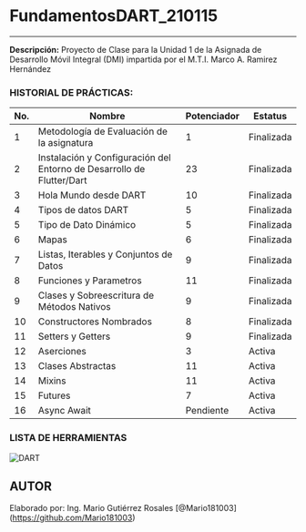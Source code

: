 # FundamentosDART_210115
---
**Descripción:**
Proyecto de Clase para la Unidad 1 de la Asignada de Desarrollo Móvil Integral (DMI) impartida por el M.T.I. Marco A. Ramirez Hernández

### HISTORIAL DE PRÁCTICAS:
|No.|Nombre|Potenciador|Estatus|
|--|--|--|--|
|1|Metodología de Evaluación de la asignatura|1|Finalizada|
|2|Instalación y Configuración del Entorno de Desarrollo de Flutter/Dart|23|Finalizada|
|3|Hola Mundo desde DART|10|Finalizada|
|4|Tipos de datos DART|5|Finalizada|
|5|Tipo de Dato Dinámico|5|Finalizada|
|6|Mapas|6|Finalizada|
|7|Listas, Iterables y Conjuntos de Datos|9|Finalizada|
|8|Funciones y Parametros|11|Finalizada|
|9|Clases y Sobreescritura de Métodos Nativos|9|Finalizada|
|10|Constructores Nombrados|8|Finalizada|
|11|Setters y Getters|9|Finalizada|
|12|Aserciones|3|Activa|
|13|Clases Abstractas|11|Activa|
|14|Mixins|11|Activa|
|15|Futures|7|Activa|
|16|Async Await|Pendiente|Activa|


### LISTA DE HERRAMIENTAS
![DART](https://img.shields.io/badge/Dart-0175C2?style=for-the-badge&logo=dart&logoColor=white)

## AUTOR
Elaborado por: Ing. Mario Gutiérrez Rosales [@Mario181003] (https://github.com/Mario181003)